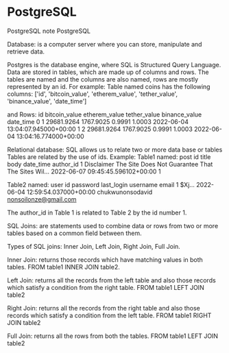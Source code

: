 # PostgreSQL
PostgreSQL note
PostgreSQL

Database: is a computer server where you can store, manipulate and retrieve data.

Postgres is the database engine, where SQL is Structured Query Language.
Data are stored in tables, which are made up of columns and rows. The tables are named and the columns are also named, rows are mostly represented by an id.  For example:
Table named coins has the following columns:
['id', 'bitcoin_value', 'etherem_value', 'tether_value', 'binance_value',
       'date_time']

and Rows:
	id	bitcoin_value	etherem_value	tether_value	binance_value	date_time
0	1	29681.9264	1767.9025	0.9991	1.0003	2022-06-04 13:04:07.945000+00:00
1	2	29681.9264	1767.9025	0.9991	1.0003	2022-06-04 13:04:16.774000+00:00

Relational database: SQL allows us to relate two or more data base or tables
Tables are related by the use of ids. Example:
Table1 named: post
  id	title	                  body	                                  date_time	            	     author_id
1	Disclaimer	The Site Does Not Guarantee That The Sites Wil...	2022-06-07 09:45:45.596102+00:00		    1

Table2 named: user
id	password	last_login	                      username	        email
1	$Xj...	2022-06-04 12:59:54.037000+00:00	chukwunonsodavid	nonsoilonze@gmail.com

The author_id in Table 1 is related to Table 2 by the id number 1.


SQL Joins: are statements used to combine data or rows from two or more tables based on a common field between them.

Types of SQL joins: Inner Join, Left Join, Right Join, Full Join. 

Inner Join: returns those records which have matching values in both tables. FROM table1 INNER JOIN table2.

Left Join: returns all the records from the left table and also those records which satisfy a condition from the right table. FROM table1 LEFT JOIN table2

Right Join: returns all the records from the right table and also those records which satisfy a condition from the left table. FROM table1 RIGHT JOIN table2

Full Join: returns all the rows from both the tables. FROM table1 LEFT JOIN table2


